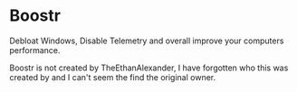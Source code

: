 # Boostr
Debloat Windows, Disable Telemetry and overall improve your computers performance.

Boostr is not created by TheEthanAlexander, I have forgotten who this was created by and I can't seem the find the original owner.
